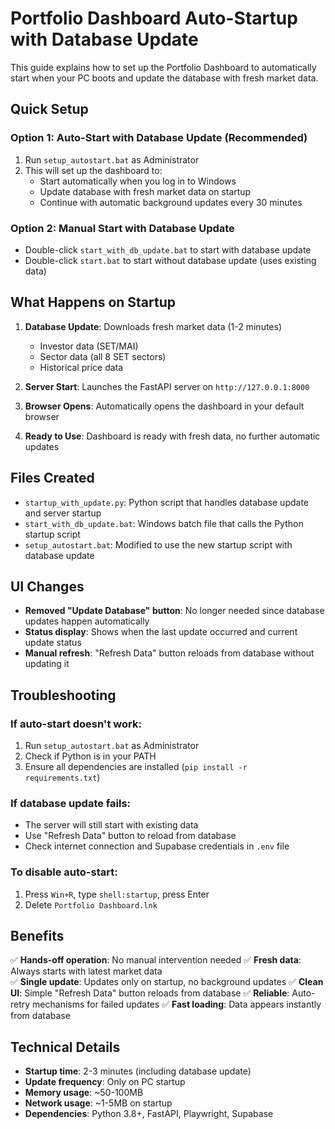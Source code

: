 # Portfolio Dashboard Auto-Startup with Database Update

This guide explains how to set up the Portfolio Dashboard to automatically start when your PC boots and update the database with fresh market data.

## Quick Setup

### Option 1: Auto-Start with Database Update (Recommended)
1. Run `setup_autostart.bat` as Administrator
2. This will set up the dashboard to:
   - Start automatically when you log in to Windows
   - Update database with fresh market data on startup
   - Continue with automatic background updates every 30 minutes

### Option 2: Manual Start with Database Update
- Double-click `start_with_db_update.bat` to start with database update
- Double-click `start.bat` to start without database update (uses existing data)

## What Happens on Startup

1. **Database Update**: Downloads fresh market data (1-2 minutes)
   - Investor data (SET/MAI)
   - Sector data (all 8 SET sectors)
   - Historical price data

2. **Server Start**: Launches the FastAPI server on `http://127.0.0.1:8000`

3. **Browser Opens**: Automatically opens the dashboard in your default browser

4. **Ready to Use**: Dashboard is ready with fresh data, no further automatic updates

## Files Created

- `startup_with_update.py`: Python script that handles database update and server startup
- `start_with_db_update.bat`: Windows batch file that calls the Python startup script
- `setup_autostart.bat`: Modified to use the new startup script with database update

## UI Changes

- **Removed "Update Database" button**: No longer needed since database updates happen automatically
- **Status display**: Shows when the last update occurred and current update status
- **Manual refresh**: "Refresh Data" button reloads from database without updating it

## Troubleshooting

### If auto-start doesn't work:
1. Run `setup_autostart.bat` as Administrator
2. Check if Python is in your PATH
3. Ensure all dependencies are installed (`pip install -r requirements.txt`)

### If database update fails:
- The server will still start with existing data
- Use "Refresh Data" button to reload from database
- Check internet connection and Supabase credentials in `.env` file

### To disable auto-start:
1. Press `Win+R`, type `shell:startup`, press Enter
2. Delete `Portfolio Dashboard.lnk`

## Benefits

✅ **Hands-off operation**: No manual intervention needed
✅ **Fresh data**: Always starts with latest market data  
✅ **Single update**: Updates only on startup, no background updates
✅ **Clean UI**: Simple "Refresh Data" button reloads from database
✅ **Reliable**: Auto-retry mechanisms for failed updates
✅ **Fast loading**: Data appears instantly from database

## Technical Details

- **Startup time**: 2-3 minutes (including database update)
- **Update frequency**: Only on PC startup
- **Memory usage**: ~50-100MB
- **Network usage**: ~1-5MB on startup
- **Dependencies**: Python 3.8+, FastAPI, Playwright, Supabase